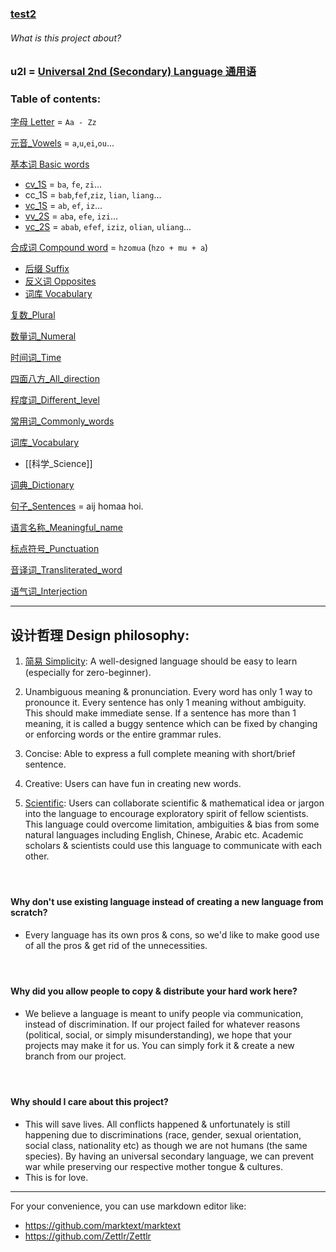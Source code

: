 ### [test2](test2.md)
###### What is this project about?

### u2l = [Universal 2nd (Secondary) Language 通用语](语言名称_Meaningful_name.md)

### Table of contents:

[字母 Letter](字母_Letter.md) = `Aa - Zz`

[元音_Vowels](元音_Vowels.md) = `a`,`u`,`ei`,`ou`...

[基本词 Basic words](基本词_Basic_words.md)

- [cv_1S](cv_1S.md) = `ba`, `fe`, `zi`...
- cc_1S = `bab`,`fef`,`ziz`, `lian`, `liang`...
- [vc_1S](vc_1S.md) = `ab`, `ef`, `iz`...
- [vv_2S](vv_2S.md) = `aba`, `efe`, `izi`...
- [vc_2S](vc_2S.md) = `abab`, `efef`, `iziz`, `olian`, `uliang`...

[合成词 Compound word](合成词_Compound_word.md) = `hzomua` (`hzo + mu + a`)

- [后缀 Suffix](后缀_Suffix.md)
- [反义词 Opposites](反义词_Opposites.md)
- [词库 Vocabulary](%E8%AF%8D%E5%BA%93_Vocabulary.md)

[复数_Plural](复数_Plural.md) 

[数量词_Numeral](数量词_Numeral.md)

[时间词_Time](时间词_Time.md)

[四面八方_All_direction](四面八方_All_direction.md)

[程度词_Different_level](程度词_Different_level.md) 

[常用词_Commonly_words](常用词_Commonly_words.md)

[词库_Vocabulary](词库_Vocabulary.md)
- [[科学_Science]]

[词典_Dictionary](词典_Dictionary.md)

[句子_Sentences](句子_Sentences.md) = aij homaa hoi.

[语言名称_Meaningful_name](语言名称_Meaningful_name.md)

[标点符号_Punctuation](标点符号_Punctuation.md)

[音译词_Transliterated_word](音译词_Transliterated_words.md)

[语气词_Interjection](语气词_Interjection.md)

---

## 设计哲理 Design philosophy:

1. [简易 Simplicity](简易_Simplicity.md): A well-designed language should be easy to learn (especially for zero-beginner).

2. Unambiguous meaning & pronunciation. Every word has only 1 way to pronounce it. Every sentence has only 1 meaning without ambiguity. This should make immediate sense. If a sentence has more than 1 meaning, it is called a buggy sentence which can be fixed by changing or enforcing words or the entire grammar rules.

3. Concise: Able to express a full complete meaning with short/brief sentence.  

4. Creative: Users can have fun in creating new words.  

5. [Scientific](科学_Science.md): Users can collaborate scientific & mathematical idea or jargon into the language to encourage exploratory spirit of fellow scientists. This language could overcome limitation, ambiguities & bias from some natural languages including English, Chinese, Arabic etc. Academic scholars & scientists could use this language to communicate with each other.

#### <br>

#### Why don't use existing language instead of creating a new language from scratch?

- Every language has its own pros & cons, so we'd like to make good use of all the pros & get rid of the unnecessities.

#### <br>

#### Why did you allow people to copy & distribute your hard work here?

- We believe a language is meant to unify people via communication, instead of discrimination. If our project failed for whatever reasons (political, social, or simply misunderstanding), we hope that your projects may make it for us. You can simply fork it & create a new branch from our project.

#### <br>

#### Why should I care about this project?

- This will save lives. All conflicts happened & unfortunately is still happening due to discriminations (race, gender, sexual orientation, social class, nationality etc) as though we are not humans (the same species). By having an universal secondary language, we can prevent war while preserving our respective mother tongue & cultures.
- This is for love.

---

For your convenience, you can use markdown editor like:

- https://github.com/marktext/marktext
- https://github.com/Zettlr/Zettlr
